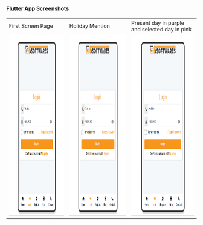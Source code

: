 #### Flutter App Screenshots


<table>
  <tr>
    <td>First Screen Page</td>
     <td>Holiday Mention</td>
     <td>Present day in purple and selected day in pink</td>
  </tr>
  <tr>
    <td><img src="https://github.com/TanvirTamim-BD0/happy-banking/blob/8588e084ba5a31b5acc5954db0dd929464190a5b/public/screenshot/Screenshot%201.png?raw=true" width=270 height=480></td>
    <td><img src="https://github.com/TanvirTamim-BD0/happy-banking/blob/8588e084ba5a31b5acc5954db0dd929464190a5b/public/screenshot/Screenshot%201.png?raw=true" width=270 height=480></td>
    <td><img src="
            https://github.com/TanvirTamim-BD0/happy-banking/blob/8588e084ba5a31b5acc5954db0dd929464190a5b/public/screenshot/Screenshot%201.png?raw=true" width=270 height=480></td>
  </tr>
 </table>
 
